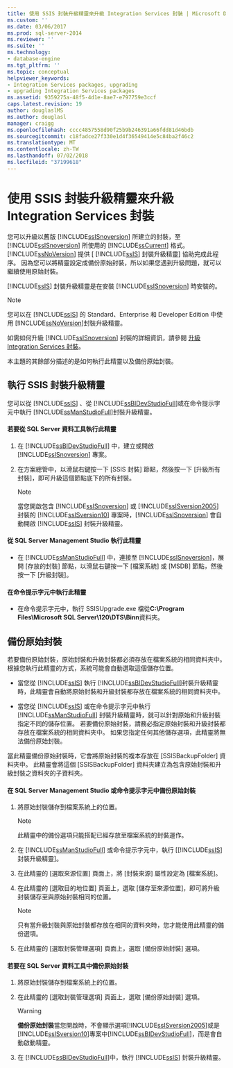 ```yaml
---
title: 使用 SSIS 封裝升級精靈來升級 Integration Services 封裝 | Microsoft Docs
ms.custom: ''
ms.date: 03/06/2017
ms.prod: sql-server-2014
ms.reviewer: ''
ms.suite: ''
ms.technology:
- database-engine
ms.tgt_pltfrm: ''
ms.topic: conceptual
helpviewer_keywords:
- Integration Services packages, upgrading
- upgrading Integration Services packages
ms.assetid: 9359275a-48f5-4d1e-8ae7-e797759e3ccf
caps.latest.revision: 19
author: douglaslMS
ms.author: douglasl
manager: craigg
ms.openlocfilehash: cccc4857558d90f25b9b246391a66fdd81d46bdb
ms.sourcegitcommit: c18fadce27f330e1d4f36549414e5c84ba2f46c2
ms.translationtype: MT
ms.contentlocale: zh-TW
ms.lasthandoff: 07/02/2018
ms.locfileid: "37199618"
---
```

# <a name="upgrade-integration-services-packages-using-the-ssis-package-upgrade-wizard"></a>使用 SSIS 封裝升級精靈來升級 Integration Services 封裝
  您可以升級以舊版 [!INCLUDE[ssISnoversion](../../includes/ssisnoversion-md.md)] 所建立的封裝，至 [!INCLUDE[ssISnoversion](../../includes/ssisnoversion-md.md)] 所使用的 [!INCLUDE[ssCurrent](../../includes/sscurrent-md.md)] 格式。 [!INCLUDE[ssNoVersion](../../includes/ssnoversion-md.md)] 提供 [ [!INCLUDE[ssIS](../../includes/ssis-md.md)] 封裝升級精靈] 協助完成此程序。 因為您可以將精靈設定成備份原始封裝，所以如果您遇到升級問題，就可以繼續使用原始封裝。  
  
 [!INCLUDE[ssIS](../../includes/ssis-md.md)] 封裝升級精靈是在安裝 [!INCLUDE[ssISnoversion](../../includes/ssisnoversion-md.md)] 時安裝的。  
  
> [!NOTE]  
>  您可以在 [!INCLUDE[ssIS](../../includes/ssis-md.md)] 的 Standard、Enterprise 和 Developer Edition 中使用 [!INCLUDE[ssNoVersion](../../includes/ssnoversion-md.md)]封裝升級精靈。  
  
 如需如何升級 [!INCLUDE[ssISnoversion](../../includes/ssisnoversion-md.md)] 封裝的詳細資訊，請參閱 [升級 Integration Services 封裝](upgrade-integration-services-packages.md)。  
  
 本主題的其餘部分描述的是如何執行此精靈以及備份原始封裝。  
  
## <a name="running-the-ssis-package-upgrade-wizard"></a>執行 SSIS 封裝升級精靈  
 您可以從 [!INCLUDE[ssIS](../../includes/ssis-md.md)] 、從 [!INCLUDE[ssBIDevStudioFull](../../includes/ssbidevstudiofull-md.md)]或在命令提示字元中執行 [!INCLUDE[ssManStudioFull](../../includes/ssmanstudiofull-md.md)]封裝升級精靈。  
  
#### <a name="to-run-the-wizard-from-sql-server-data-tools"></a>若要從 SQL Server 資料工具執行此精靈  
  
1.  在 [!INCLUDE[ssBIDevStudioFull](../../includes/ssbidevstudiofull-md.md)] 中，建立或開啟 [!INCLUDE[ssISnoversion](../../includes/ssisnoversion-md.md)] 專案。  
  
2.  在方案總管中，以滑鼠右鍵按一下 [SSIS 封裝] 節點，然後按一下 [升級所有封裝]，即可升級這個節點底下的所有封裝。  
  
    > [!NOTE]  
    >  當您開啟包含 [!INCLUDE[ssISnoversion](../../includes/ssisnoversion-md.md)] 或 [!INCLUDE[ssISversion2005](../../includes/ssisversion2005-md.md)] 封裝的 [!INCLUDE[ssISversion10](../../includes/ssisversion10-md.md)] 專案時，[!INCLUDE[ssISnoversion](../../includes/ssisnoversion-md.md)] 會自動開啟 [!INCLUDE[ssIS](../../includes/ssis-md.md)] 封裝升級精靈。  
  
#### <a name="to-run-the-wizard-from-sql-server-management-studio"></a>從 SQL Server Management Studio 執行此精靈  
  
-   在 [!INCLUDE[ssManStudioFull](../../includes/ssmanstudiofull-md.md)] 中，連接至 [!INCLUDE[ssISnoversion](../../includes/ssisnoversion-md.md)]，展開 [存放的封裝] 節點，以滑鼠右鍵按一下 [檔案系統] 或 [MSDB] 節點，然後按一下 [升級封裝]。  
  
#### <a name="to-run-the-wizard-at-the-command-prompt"></a>在命令提示字元中執行此精靈  
  
-   在命令提示字元中，執行 SSISUpgrade.exe 檔從**C:\Program Files\Microsoft SQL Server\120\DTS\Binn**資料夾。  
  
## <a name="backing-up-the-original-packages"></a>備份原始封裝  
 若要備份原始封裝，原始封裝和升級封裝都必須存放在檔案系統的相同資料夾中。 根據您執行此精靈的方式，系統可能會自動選取這個儲存位置。  
  
-   當您從 [!INCLUDE[ssIS](../../includes/ssis-md.md)] 執行 [!INCLUDE[ssBIDevStudioFull](../../includes/ssbidevstudiofull-md.md)]封裝升級精靈時，此精靈會自動將原始封裝和升級封裝都存放在檔案系統的相同資料夾中。  
  
-   當您從 [!INCLUDE[ssIS](../../includes/ssis-md.md)] 或在命令提示字元中執行 [!INCLUDE[ssManStudioFull](../../includes/ssmanstudiofull-md.md)] 封裝升級精靈時，就可以針對原始和升級封裝指定不同的儲存位置。 若要備份原始封裝，請務必指定原始封裝和升級封裝都存放在檔案系統的相同資料夾中。 如果您指定任何其他儲存選項，此精靈將無法備份原始封裝。  
  
 當此精靈備份原始封裝時，它會將原始封裝的複本存放在 [SSISBackupFolder] 資料夾中。 此精靈會將這個 [SSISBackupFolder] 資料夾建立為包含原始封裝和升級封裝之資料夾的子資料夾。  
  
#### <a name="to-back-up-the-original-packages-in-sql-server-management-studio-or-at-the-command-prompt"></a>在 SQL Server Management Studio 或命令提示字元中備份原始封裝  
  
1.  將原始封裝儲存到檔案系統上的位置。  
  
    > [!NOTE]  
    >  此精靈中的備份選項只能搭配已經存放至檔案系統的封裝運作。  
  
2.  在 [!INCLUDE[ssManStudioFull](../../includes/ssmanstudiofull-md.md)] 或命令提示字元中，執行 [[!INCLUDE[ssIS](../../includes/ssis-md.md)] 封裝升級精靈]。  
  
3.  在此精靈的 [選取來源位置] 頁面上，將 [封裝來源] 屬性設定為 [檔案系統]。  
  
4.  在此精靈的 [選取目的地位置] 頁面上，選取 [儲存至來源位置]，即可將升級封裝儲存至與原始封裝相同的位置。  
  
    > [!NOTE]  
    >  只有當升級封裝與原始封裝都存放在相同的資料夾時，您才能使用此精靈的備份選項。  
  
5.  在此精靈的 [選取封裝管理選項] 頁面上，選取 [備份原始封裝] 選項。  
  
#### <a name="to-back-up-the-original-packages-in-sql-server-data-tools"></a>若要在 SQL Server 資料工具中備份原始封裝  
  
1.  將原始封裝儲存到檔案系統上的位置。  
  
2.  在此精靈的 [選取封裝管理選項] 頁面上，選取 [備份原始封裝] 選項。  
  
    > [!WARNING]  
    >  **備份原始封裝**當您開啟時，不會顯示選項[!INCLUDE[ssISversion2005](../../includes/ssisversion2005-md.md)]或是[!INCLUDE[ssISversion10](../../includes/ssisversion10-md.md)]專案中[!INCLUDE[ssBIDevStudioFull](../../includes/ssbidevstudiofull-md.md)]，而是會自動啟動精靈。  
  
3.  在 [!INCLUDE[ssBIDevStudioFull](../../includes/ssbidevstudiofull-md.md)]中，執行 [!INCLUDE[ssIS](../../includes/ssis-md.md)] 封裝升級精靈。  
  
  

